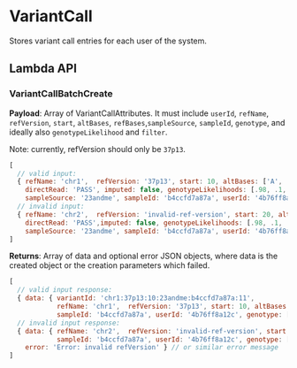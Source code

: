 # VariantCall

Stores variant call entries for each user of the system.

## Lambda API

### VariantCallBatchCreate

**Payload**: Array of VariantCallAttributes. It must include `userId`, `refName`, `refVersion`, `start`, `altBases`, `refBases`,`sampleSource`, `sampleId`, `genotype`, and ideally also `genotypeLikelihood` and `filter`.

Note: currently, refVersion should only be `37p13`.

```js
[
  // valid input:
  { refName: 'chr1',  refVersion: '37p13', start: 10, altBases: ['A', 'T'], refBases: 'C', 
    directRead: 'PASS', imputed: false, genotypeLikelihoods: [.98, .1, .1], genotype: [0, 1] 
    sampleSource: '23andme', sampleId: 'b4ccfd7a87a', userId: '4b76ff8a12c',},
  // invalid input:
  { refName: 'chr2',  refVersion: 'invalid-ref-version', start: 20, altBases: ['G'], refBases: 'T', 
    directRead: 'PASS',imputed: false, genotypeLikelihoods: [.98, .1, .1], genotype: [0, 1] 
    sampleSource: '23andme', sampleId: 'b4ccfd7a87a', userId: '4b76ff8a12c' },
]
```
**Returns**: Array of data and optional error JSON objects, where data is the created object or the creation parameters which failed.

```js
[
  // valid input response:
  { data: { variantId: 'chr1:37p13:10:23andme:b4ccfd7a87a:11', 
            refName: 'chr1',  refVersion: '37p13', start: 10, altBases: ['A', 'T'], refBases: 'C',  sampleSource: '23andme',
            sampleId: 'b4ccfd7a87a', userId: '4b76ff8a12c', genotype: [0, 1], createdAt: '...', updatedAt: '...', id: '...', }},
  // invalid input response:
  { data: { refName: 'chr2',  refVersion: 'invalid-ref-version', start: 20, altBases: ['G'], refBases: 'T', sampleSource: '23andme',
            sampleId: 'b4ccfd7a87a', userId: '4b76ff8a12c', genotype: [0, 1] },
    error: 'Error: invalid refVersion' } // or similar error message
]
```
